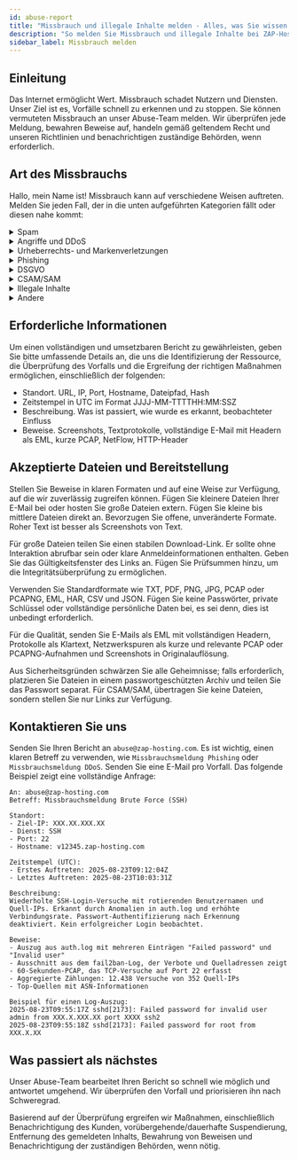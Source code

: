 ```yaml
---
id: abuse-report
title: "Missbrauch und illegale Inhalte melden - Alles, was Sie wissen müssen!"
description: "So melden Sie Missbrauch und illegale Inhalte bei ZAP-Hosting - ZAP-Hosting.com Dokumentation"
sidebar_label: Missbrauch melden
---
```


## Einleitung

Das Internet ermöglicht Wert. Missbrauch schadet Nutzern und Diensten. Unser Ziel ist es, Vorfälle schnell zu erkennen und zu stoppen. Sie können vermuteten Missbrauch an unser Abuse-Team melden. Wir überprüfen jede Meldung, bewahren Beweise auf, handeln gemäß geltendem Recht und unseren Richtlinien und benachrichtigen zuständige Behörden, wenn erforderlich.

## Art des Missbrauchs

Hallo, mein Name ist! Missbrauch kann auf verschiedene Weisen auftreten. Melden Sie jeden Fall, der in die unten aufgeführten Kategorien fällt oder diesen nahe kommt:

<details>
  <summary>Spam</summary>

Unaufgeforderte oder Massennachrichten, die über unsere Systeme gesendet werden oder gehostete Inhalte, die Spam-Filter auslösen. Varianten sind E-Mail-Spam, Kommentar-Spam, SEO-Link-Spam und automatisierte Account-Erstellung. Stellen Sie Muster-Nachrichten, Header, Absender-IPs und Versandmuster zur Verfügung.

</details>

<details>
  <summary>Angriffe und DDoS</summary>

Feindseliger Datenverkehr, der darauf abzielt, Dienste zu stören oder Systeme zu prüfen. Häufige Formen sind volumetrische L3 L4-Fluten, HTTP Layer-7-Fluten, Verstärkung, Brute-Force-Logins und aggressive Port-Scans. Indikatoren sind Spitzen in PPS oder Mbps, erhöhte 4xx 5xx-Raten und wiederholte Authentifizierungsfehler von rotierenden Quellen.

</details>

<details>
  <summary>Urheberrechts- und Markenverletzungen</summary>

Unerlaubte Verbreitung geschützter Werke oder Missbrauch eingetragener Marken. Varianten sind Piraterie-Spiegel, geknackte Downloads, Markenimitation und irreführende Domains. Geben Sie das Werk, den Rechteinhaber, den genauen Standort und den Autorisierungsstatus an.

</details>

<details>
  <summary>Phishing</summary>

Inhalte, die dazu dienen, Anmeldeinformationen oder Zahlungsdaten zu sammeln, indem sie vertrauenswürdige Marken imitieren. Varianten sind gefälschte Login-Portale, Rechnungsbetrug, QR- oder Anhangs-Köder und MFA-Ermüdung. Geben Sie die Zielmarke, Erfassungspunkte und wie die Seite sich von der legitimen Seite unterscheidet an.

</details>

<details>
  <summary>DSGVO</summary>

Unerlaubte Verarbeitung, Offenlegung oder Durchsickern von persönlichen Daten. Typische Fälle sind offene Indizes, falsch konfigurierte Buckets, Scraping ohne rechtmäßige Grundlage und öffentliche Logs. Beschreiben Sie Datenkategorien, Umfang, betroffene Subjekte und die Ursache der Offenlegung.

</details>

<details>
  <summary>CSAM/SAM</summary>

Jegliches Material, das sexuelle Ausbeutung von Menschen darstellt. Null Toleranz.

</details>

<details>
  <summary>Illegale Inhalte</summary>

Inhalte, die geltendes Recht verletzen, wie extremistische Propaganda, Drohungen, Hassreden, Aufrufe zur Gewalt oder Verleumdung. Varianten sind Doxxing, explizite Drohungen und Materialien, die nach Gerichtsbarkeit verboten sind. Geben Sie den genauen Standort und, falls bekannt, die rechtliche Grundlage an.

</details>

<details>
  <summary>Andere</summary>

Missbrauch, der nicht in die obigen Kategorien passt, aber dennoch Nutzer oder Systeme schädigt. Beispiele sind Malware-Hosting, Botnet C2, Betrug und nicht autorisiertes Kryptomining. Teilen Sie Hashes, URLs, C2-Muster und Anomalien im Ressourcenverbrauch.

</details>

## Erforderliche Informationen

Um einen vollständigen und umsetzbaren Bericht zu gewährleisten, geben Sie bitte umfassende Details an, die uns die Identifizierung der Ressource, die Überprüfung des Vorfalls und die Ergreifung der richtigen Maßnahmen ermöglichen, einschließlich der folgenden:
- Standort. URL, IP, Port, Hostname, Dateipfad, Hash
- Zeitstempel in UTC im Format JJJJ-MM-TTTTHH:MM:SSZ
- Beschreibung. Was ist passiert, wie wurde es erkannt, beobachteter Einfluss
- Beweise. Screenshots, Textprotokolle, vollständige E-Mail mit Headern als EML, kurze PCAP, NetFlow, HTTP-Header

## Akzeptierte Dateien und Bereitstellung

Stellen Sie Beweise in klaren Formaten und auf eine Weise zur Verfügung, auf die wir zuverlässig zugreifen können. Fügen Sie kleinere Dateien Ihrer E-Mail bei oder hosten Sie große Dateien extern. Fügen Sie kleine bis mittlere Dateien direkt an. Bevorzugen Sie offene, unveränderte Formate. Roher Text ist besser als Screenshots von Text.

Für große Dateien teilen Sie einen stabilen Download-Link. Er sollte ohne Interaktion abrufbar sein oder klare Anmeldeinformationen enthalten. Geben Sie das Gültigkeitsfenster des Links an. Fügen Sie Prüfsummen hinzu, um die Integritätsüberprüfung zu ermöglichen.

Verwenden Sie Standardformate wie TXT, PDF, PNG, JPG, PCAP oder PCAPNG, EML, HAR, CSV und JSON. Fügen Sie keine Passwörter, private Schlüssel oder vollständige persönliche Daten bei, es sei denn, dies ist unbedingt erforderlich.

Für die Qualität, senden Sie E-Mails als EML mit vollständigen Headern, Protokolle als Klartext, Netzwerkspuren als kurze und relevante PCAP oder PCAPNG-Aufnahmen und Screenshots in Originalauflösung.

Aus Sicherheitsgründen schwärzen Sie alle Geheimnisse; falls erforderlich, platzieren Sie Dateien in einem passwortgeschützten Archiv und teilen Sie das Passwort separat. Für CSAM/SAM, übertragen Sie keine Dateien, sondern stellen Sie nur Links zur Verfügung.

## Kontaktieren Sie uns

Senden Sie Ihren Bericht an `abuse@zap-hosting.com`. Es ist wichtig, einen klaren Betreff zu verwenden, wie `Missbrauchsmeldung Phishing` oder `Missbrauchsmeldung DDoS`. Senden Sie eine E-Mail pro Vorfall. Das folgende Beispiel zeigt eine vollständige Anfrage:

```
An: abuse@zap-hosting.com
Betreff: Missbrauchsmeldung Brute Force (SSH)

Standort:
- Ziel-IP: XXX.XX.XXX.XX
- Dienst: SSH
- Port: 22
- Hostname: v12345.zap-hosting.com

Zeitstempel (UTC):
- Erstes Auftreten: 2025-08-23T09:12:04Z
- Letztes Auftreten: 2025-08-23T10:03:31Z

Beschreibung:
Wiederholte SSH-Login-Versuche mit rotierenden Benutzernamen und Quell-IPs. Erkannt durch Anomalien in auth.log und erhöhte Verbindungsrate. Passwort-Authentifizierung nach Erkennung deaktiviert. Kein erfolgreicher Login beobachtet.

Beweise:
- Auszug aus auth.log mit mehreren Einträgen "Failed password" und "Invalid user"
- Ausschnitt aus dem fail2ban-Log, der Verbote und Quelladressen zeigt
- 60-Sekunden-PCAP, das TCP-Versuche auf Port 22 erfasst
- Aggregierte Zählungen: 12.438 Versuche von 352 Quell-IPs
- Top-Quellen mit ASN-Informationen

Beispiel für einen Log-Auszug:
2025-08-23T09:55:17Z sshd[2173]: Failed password for invalid user admin from XXX.X.XXX.XX port XXXX ssh2
2025-08-23T09:55:18Z sshd[2173]: Failed password for root from XXX.X.XX
```

## Was passiert als nächstes

Unser Abuse-Team bearbeitet Ihren Bericht so schnell wie möglich und antwortet umgehend. Wir überprüfen den Vorfall und priorisieren ihn nach Schweregrad.

Basierend auf der Überprüfung ergreifen wir Maßnahmen, einschließlich Benachrichtigung des Kunden, vorübergehende/dauerhafte Suspendierung, Entfernung des gemeldeten Inhalts, Bewahrung von Beweisen und Benachrichtigung der zuständigen Behörden, wenn nötig.
